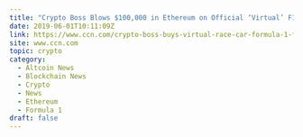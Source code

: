 ```yaml
---
title: "Crypto Boss Blows $100,000 in Ethereum on Official ‘Virtual’ F1 Race Car"
date: 2019-06-01T10:11:09Z
link: https://www.ccn.com/crypto-boss-buys-virtual-race-car-formula-1-f1-100000?utm_medium=RSS&utm_source=hune
site: www.ccn.com
topic: crypto
category:
  - Altcoin News
  - Blockchain News
  - Crypto
  - News
  - Ethereum
  - Formula 1
draft: false
---
```


